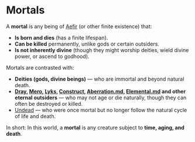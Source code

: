 # Mortals

A **mortal** is any being of [Aefir](../Realms/Aefir.md) (or other finite existence) that:

- **Is born and dies** (has a finite lifespan).
- **Can be killed** permanently, unlike gods or certain outsiders.
- **Is not inherently divine** (though they might worship deities, wield divine power, or ascend to godhood).

Mortals are contrasted with:

- **Deities (gods, divine beings)** — who are immortal and beyond natural death.
- **[Dray](../Creature%20types/Dray.md), [Mero](../Creature%20types/Mero.md), [Lyks](../Creature%20types/Lyks.md), [Construct](../Creature%20types/Construct.md), [Aberration.md](../Creature%20types/Aberration.md), [Elemental.md](../Creature%20types/Elemental.md) and other eternal outsiders** — who may not age or die naturally, though they can often be destroyed or killed.
- [Undead](../Creature%20types/Undead.md) — who were once mortal but no longer follow the natural cycle of life and death.


In short: In this world, a **mortal** is any creature subject to **time, aging, and death**.
